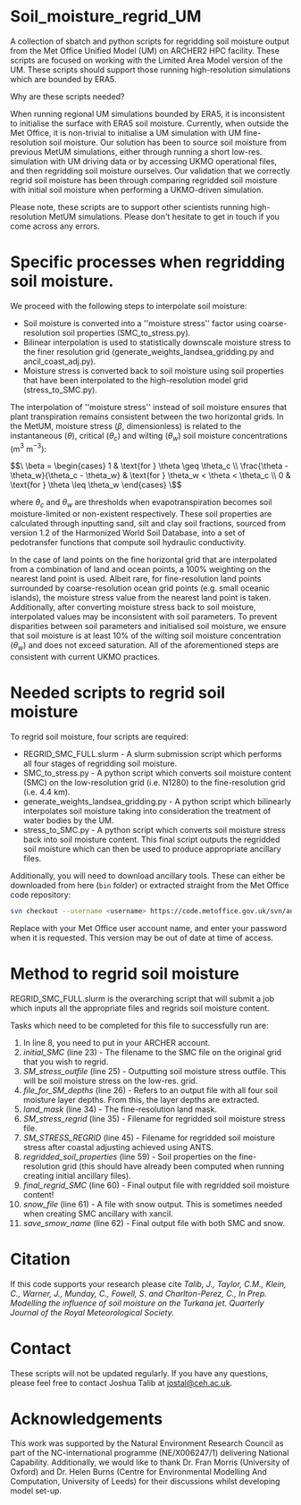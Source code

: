 # Soil_moisture_regrid_UM
A collection of sbatch and python scripts for regridding soil moisture output from the Met Office Unified Model (UM) on ARCHER2 HPC facility. These scripts are focused on working with the Limited Area Model version of the UM. These scripts should support those running high-resolution simulations which are bounded by ERA5. 

Why are these scripts needed?

When running regional UM simulations bounded by ERA5, it is inconsistent to initialise the surface with ERA5 soil moisture. Currently, when outside the Met Office, it is non-trivial to initialise a UM simulation with UM fine-resolution soil moisture. Our solution has been to source soil moisture from previous MetUM simulations, either through running a short low-res. simulation with UM driving data or by accessing UKMO operational files, and then regridding soil moisture ourselves. Our validation that we correctly regrid soil moisture has been through comparing regridded soil moisture with initial soil moisture when performing a UKMO-driven simulation.

Please note, these scripts are to support other scientists running high-resolution MetUM simulations. Please don't hesitate to get in touch if you come across any errors. 

# Specific processes when regridding soil moisture.
We proceed with the following steps to interpolate soil moisture:
* Soil moisture is converted into a ''moisture stress'' factor using coarse-resolution soil properties (SMC_to_stress.py).
* Bilinear interpolation is used to statistically downscale moisture stress to the finer resolution grid (generate_weights_landsea_gridding.py and ancil_coast_adj.py).
* Moisture stress is converted back to soil moisture using soil properties that have been interpolated to the high-resolution model grid (stress_to_SMC.py).

The interpolation of ''moisture stress'' instead of soil moisture ensures that plant transpiration remains consistent between the two horizontal grids. In the MetUM, moisture stress ($\beta$, dimensionless) is related to the instantaneous ($\theta$), critical ($\theta_c$) and wilting ($\theta_w$) soil moisture concentrations (m$`^3`$ m$`^{-3}`$):

$$\
\beta =
\begin{cases}
    1 & \text{for } \theta \geq \theta_c \\
    \frac{\theta - \theta_w}{\theta_c - \theta_w} & \text{for } \theta_w < \theta < \theta_c \\
    0 & \text{for } \theta \leq \theta_w
\end{cases}
\$$

where $\theta_c$ and $\theta_w$ are thresholds when evapotranspiration becomes soil moisture-limited or non-existent respectively. These soil properties are calculated through inputting sand, silt and clay soil fractions, sourced from version 1.2 of the Harmonized World Soil Database, into a set of pedotransfer functions that compute soil hydraulic conductivity.

In the case of land points on the fine horizontal grid that are interpolated from a combination of land and ocean points, a 100\% weighting on the nearest land point is used. Albeit rare, for fine-resolution land points surrounded by coarse-resolution ocean grid points (e.g. small oceanic islands), the moisture stress value from the nearest land point is taken. Additionally, after converting moisture stress back to soil moisture, interpolated values may be inconsistent with soil parameters. To prevent disparities between soil parameters and initialised soil moisture, we ensure that soil moisture is at least 10\% of the wilting soil moisture concentration ($\theta_w$) and does not exceed saturation. All of the aforementioned steps are consistent with current UKMO practices.

# Needed scripts to regrid soil moisture
To regrid soil moisture, four scripts are required: 
* REGRID_SMC_FULL.slurm - A slurm submission script which performs all four stages of regridding soil moisture.
* SMC_to_stress.py - A python script which converts soil moisture content (SMC) on the low-resolution grid (i.e. N1280) to the fine-resolution grid (i.e. 4.4 km).
* generate_weights_landsea_gridding.py - A python script which bilinearly interpolates soil moisture taking into consideration the treatment of water bodies by the UM.
* stress_to_SMC.py - A python script which converts soil moisture stress back into soil moisture content. This final script outputs the regridded soil moisture which can then be used to produce appropriate ancillary files.

Additionally, you will need to download ancillary tools. These can either be downloaded from here (```bin``` folder) or extracted straight from the Met Office code repository:

```bash
svn checkout --username <username> https://code.metoffice.gov.uk/svn/ancil/ants/tags/0.19.0/bin/
```

Replace <username> with your Met Office user account name, and enter your password when it is requested. This version may be out of date at time of access.

# Method to regrid soil moisture
REGRID_SMC_FULL.slurm is the overarching script that will submit a job which inputs all the appropriate files and regrids soil moisture content.  

Tasks which need to be completed for this file to successfully run are:
1. In line 8, you need to put in your ARCHER account.
2. *initial_SMC* (line 23) - The filename to the SMC file on the original grid that you wish to regrid.
3. *SM_stress_outfile* (line 25) - Outputting soil moisture stress outfile. This will be soil moisture stress on the low-res. grid.
4. *file_for_SM_depths* (line 26) - Refers to an output file with all four soil moisture layer depths. From this, the layer depths are extracted.
5. *land_mask* (line 34) - The fine-resolution land mask.
6. *SM_stress_regrid* (line 35) - Filename for regridded soil moisture stress file.
7. *SM_STRESS_REGRID* (line 45) - Filename for regridded soil moisture stress after coastal adjusting achieved using ANTS.   
8. *regridded_soil_properties* (line 59) - Soil properties on the fine-resolution grid (this should have already been computed when running creating initial ancillary files). 
9. *final_regrid_SMC* (line 60) - Final output file with regridded soil moisture content!
10. *snow_file* (line 61) - A file with snow output. This is sometimes needed when creating SMC ancillary with xancil.
11. *save_smow_name* (line 62) - Final output file with both SMC and snow.

# Citation
If this code supports your research please cite *Talib, J., Taylor, C.M., Klein, C., Warner, J., Munday, C., Fowell, S. and Charlton-Perez, C., In Prep. Modelling the influence of soil moisture on the Turkana jet. Quarterly Journal of the Royal Meteorological Society.*

# Contact
These scripts will not be updated regularly. If you have any questions, please feel free to contact Joshua Talib at jostal@ceh.ac.uk.

# Acknowledgements
This work was supported by the Natural Environment Research Council as part of the NC-international programme (NE/X006247/1) delivering National Capability. Additionally, we would like to thank Dr. Fran Morris (University of Oxford) and Dr. Helen Burns (Centre for Environmental Modelling And Computation, University of Leeds) for their discussions whilst developing model set-up.

